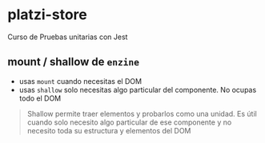# platzi-store
Curso de Pruebas unitarias con Jest


## mount / shallow de `enzine`
- usas `mount` cuando necesitas el DOM
- usas `shallow` solo necesitas algo particular del componente. No ocupas todo el DOM

> Shallow permite traer elementos y probarlos como una unidad. Es útil cuando solo necesito algo particular de ese componente y no necesito toda su estructura y elementos del DOM

